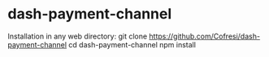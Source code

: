 # dash-payment-channel
Installation in any web directory:
git clone https://github.com/Cofresi/dash-payment-channel
cd dash-payment-channel
npm install
